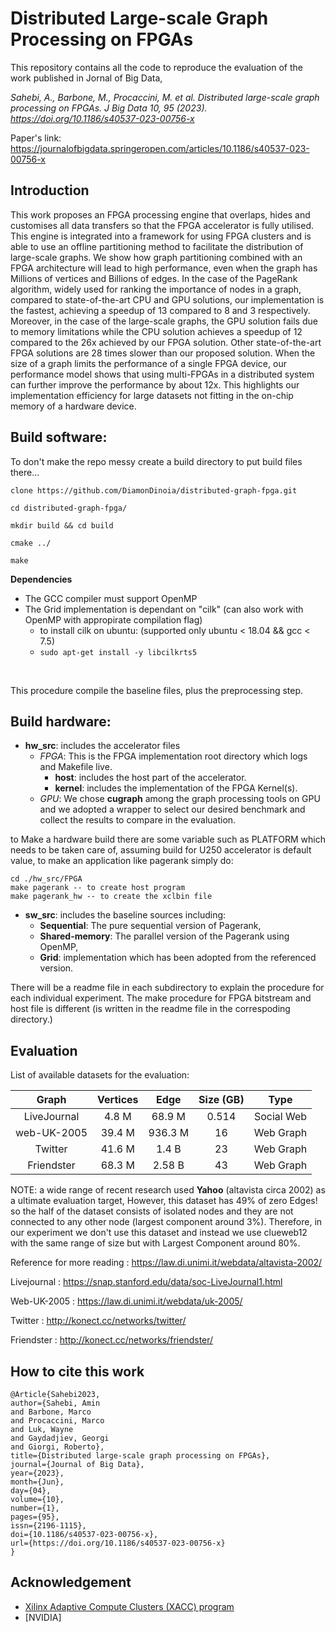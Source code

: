# Distributed Large-scale Graph Processing on FPGAs #
This repository contains all the code to reproduce the evaluation of the work published in Jornal of Big Data, 

*Sahebi, A., Barbone, M., Procaccini, M. et al. Distributed large-scale graph processing on FPGAs. J Big Data 10, 95 (2023). https://doi.org/10.1186/s40537-023-00756-x*

Paper's link: https://journalofbigdata.springeropen.com/articles/10.1186/s40537-023-00756-x

## Introduction
This work proposes an FPGA processing engine that overlaps, hides and customises all data transfers so that the FPGA accelerator is fully utilised. This engine is integrated into a framework for using FPGA clusters and is able to use an offline partitioning method to facilitate the distribution of large-scale graphs. We show how graph partitioning combined with an FPGA architecture will lead to high performance, even when the graph has Millions of vertices and Billions of edges. In the case of the PageRank algorithm, widely used for ranking the importance of nodes in a graph, compared to state-of-the-art CPU and GPU solutions, our implementation is the fastest, achieving a speedup of 13 compared to 8 and 3 respectively. Moreover, in the case of the large-scale graphs, the GPU solution fails due to memory limitations while the CPU solution achieves a speedup of 12 compared to the 26x achieved by our FPGA solution. Other state-of-the-art FPGA solutions are 28 times slower than our proposed solution. When the size of a graph limits the performance of a single FPGA device, our performance model shows that using multi-FPGAs in a distributed system can further improve the performance by about 12x. This highlights our implementation efficiency for large datasets not fitting in the on-chip memory of a hardware device.


## Build software:
To don't make the repo messy create a build directory to put build files there...

```
clone https://github.com/DiamonDinoia/distributed-graph-fpga.git

cd distributed-graph-fpga/

mkdir build && cd build

cmake ../

make
```

**Dependencies**
* The GCC compiler must support OpenMP
* The Grid implementation is dependant on "cilk" (can also work with OpenMP with appropirate compilation flag)
     * to install cilk on ubuntu: (supported only ubuntu < 18.04 && gcc < 7.5) 
     * ``` sudo apt-get install -y libcilkrts5 ```
   
<br>
   
This procedure compile the baseline files, plus the preprocessing step.

## Build hardware:

* **hw_src**: includes the accelerator files 
    * *FPGA*: This is the FPGA implementation root directory which logs and Makefile live.
        * **host**: includes the host part of the accelerator.
        * **kernel**: includes the implementation of the FPGA Kernel(s).
    * *GPU*: We chose **cugraph** among the graph processing tools on GPU and we adopted a wrapper to select our desired benchmark and collect the results to compare in the evaluation.
    
to Make a hardware build there are some variable such as PLATFORM which needs to be taken care of, assuming build for U250 accelerator is default value, 
to make an application like pagerank simply do:
``` 
cd ./hw_src/FPGA
make pagerank -- to create host program
make pagerank_hw -- to create the xclbin file
```
    
* **sw_src**: includes the baseline sources including:
    * **Sequential**: The pure sequential version of Pagerank, 
    * **Shared-memory**: The parallel version of the Pagerank using OpenMP,
    * **Grid**: implementation which has been adopted from the referenced version.


There will be a readme file in each subdirectory to explain the procedure for each individual experiment. 
The make procedure for FPGA bitstream and host file is different (is written in the readme file in the correspoding directory.)


## Evaluation

List of available datasets for the evaluation:

| Graph | Vertices | Edge | Size (GB) | Type |
| :---: | :---: | :---: | :---: | :---: |
| LiveJournal | 4.8 M | 68.9 M | 0.514 | Social Web |
| web-UK-2005 | 39.4 M | 936.3 M | 16  | Web Graph |
| Twitter | 41.6 M | 1.4 B | 23  | Web Graph |
| Friendster |   68.3 M | 2.58 B | 43  | Web Graph |



NOTE: a wide range of recent research used **Yahoo** (altavista circa 2002) as a ultimate evaluation target, However,
this dataset has 49% of zero Edges! so the half of the dataset consists of isolated nodes and they are not connected to any other node (largest component around 3%).
Therefore, in our experiment we don't use this dataset and instead we use clueweb12 with the same range of size but with Largest Component around 80%.

Reference for more reading : https://law.di.unimi.it/webdata/altavista-2002/

Livejournal : https://snap.stanford.edu/data/soc-LiveJournal1.html

Web-UK-2005 : https://law.di.unimi.it/webdata/uk-2005/

Twitter : http://konect.cc/networks/twitter/

Friendster : http://konect.cc/networks/friendster/

## How to cite this work 
```
@Article{Sahebi2023,
author={Sahebi, Amin
and Barbone, Marco
and Procaccini, Marco
and Luk, Wayne
and Gaydadjiev, Georgi
and Giorgi, Roberto},
title={Distributed large-scale graph processing on FPGAs},
journal={Journal of Big Data},
year={2023},
month={Jun},
day={04},
volume={10},
number={1},
pages={95},
issn={2196-1115},
doi={10.1186/s40537-023-00756-x},
url={https://doi.org/10.1186/s40537-023-00756-x}
}
```

## Acknowledgement
* [Xilinx Adaptive Compute Clusters (XACC) program](https://www.xilinx.com/support/university/XUP-XACC.html)
* [NVIDIA]
